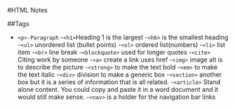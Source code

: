 #HTML Notes

##Tags
- `<p>-Paragraph`
-`<h1>`Heading 1 is the largest
-`<h6>` is the smallest heading
-`<ul>` unordered list (bullet points)
-`<ol>` ordered list(numbers)
-`<li>` list item
-`<br>` line break
-`<blockquote>` used for longer quotes
-`<cite>` Citing work by someone
-`<a>` create a link uses href
-`<img>` image alt is to describe the picture
-`<strong>` to make the text bold
-`<em>` to make the text italic
-`<div>` division to make a generic box
-`<section>` another box but it is a series of information that is all related.
-`<article>` Stand alone content. You could copy and paste it in a word document and it would still make sense.
-`<nav>` is a holder for the navigation bar links



